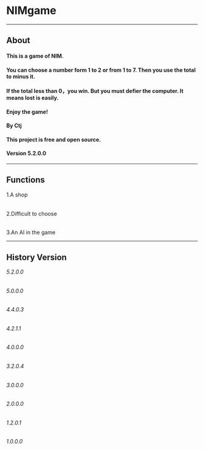 # NIMgame
- - - -
## About
#### This is a game of NIM.
#### You can choose a number form 1 to 2 or from 1 to 7. Then you use the total to minus it.
#### If the total less than 0，you win. But you must defier the computer. It means lost is easily.
#### Enjoy the game!
#### By Ctj
#### This project is free and open source.
#### Version 5.2.0.0
- - - -
## Functions
1.A shop
######
2.Difficult to choose
######
3.An AI in the game
- - - -
## History Version
*5.2.0.0*
######
*5.0.0.0*
######
*4.4.0.3*
######
*4.2.1.1*
######
*4.0.0.0*
######
*3.2.0.4*
######
*3.0.0.0*
######
*2.0.0.0*
######
*1.2.0.1*
######
*1.0.0.0*

